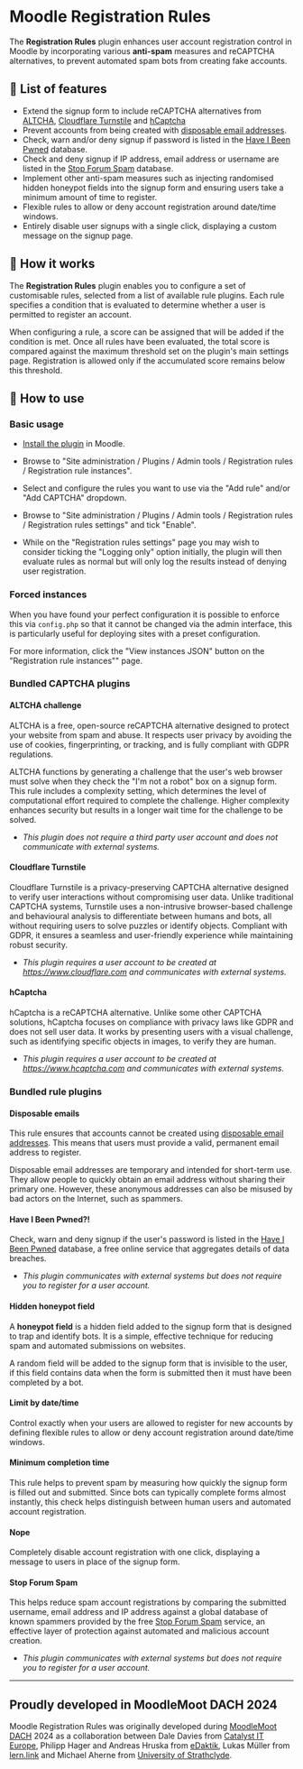 # Moodle Registration Rules

The **Registration Rules** plugin enhances user account registration control in Moodle by incorporating various **anti-spam** measures and reCAPTCHA alternatives, to prevent automated spam bots from creating fake accounts.

## :rocket: List of features

- Extend the signup form to include reCAPTCHA alternatives from [ALTCHA](https://github.com/altcha-org), [Cloudflare Turnstile](https://www.cloudflare.com/en-gb/application-services/products/turnstile/) and [hCaptcha](%5Bhttps://www.hcaptcha.com/%5D(https://www.hcaptcha.com/))
- Prevent accounts from being created with [disposable email addresses](https://en.wikipedia.org/wiki/Disposable_email_address).
- Check, warn and/or deny signup if password is listed in the [Have I Been Pwned](https://haveibeenpwned.com/) database.
- Check and deny signup if IP address, email address or username are listed in the [Stop Forum Spam](https://www.stopforumspam.com/) database.
- Implement other anti-spam measures such as injecting randomised hidden honeypot fields into the signup form and ensuring users take a minimum amount of time to register.
- Flexible rules to allow or deny account registration around date/time windows.
- Entirely disable user signups with a single click, displaying a custom message on the signup page.

## 🧐 How it works

The **Registration Rules** plugin enables you to configure a set of customisable rules, selected from a list of available rule plugins. Each rule specifies a condition that is evaluated to determine whether a user is permitted to register an account.

When configuring a rule, a score can be assigned that will be added if the condition is met. Once all rules have been evaluated, the total score is compared against the maximum threshold set on the plugin's main settings page. Registration is allowed only if the accumulated score remains below this threshold.

## :pencil: How to use

### Basic usage

- [Install the plugin](https://docs.moodle.org/en/Installing_plugins#Installing_a_plugin) in Moodle.

- Browse to "Site administration / Plugins / Admin tools / Registration rules / Registration rule instances".

- Select and configure the rules you want to use via the "Add rule" and/or "Add CAPTCHA" dropdown.

- Browse to "Site administration / Plugins / Admin tools / Registration rules / Registration rules settings" and tick "Enable".

- While on the "Registration rules settings" page you may wish to consider ticking the "Logging only" option initially, the plugin will then evaluate rules as normal but will only log the results instead of denying user registration.

### Forced instances

When you have found your perfect configuration it is possible to enforce this via `config.php` so that it cannot be changed via the admin interface, this is particularly useful for deploying sites with a preset configuration.

For more information, click the "View instances JSON" button on the "Registration rule instances"" page.

### Bundled CAPTCHA plugins

#### ALTCHA challenge

ALTCHA is a free, open-source reCAPTCHA alternative designed to protect your website from spam and abuse. It respects user privacy by avoiding the use of cookies, fingerprinting, or tracking, and is fully compliant with GDPR regulations.

ALTCHA functions by generating a challenge that the user's web browser must solve when they check the "I'm not a robot" box on a signup form. This rule includes a complexity setting, which determines the level of computational effort required to complete the challenge. Higher complexity enhances security but results in a longer wait time for the challenge to be solved.

- *This plugin does not require a third party user account and does not communicate with external systems.*

#### Cloudflare Turnstile

Cloudflare Turnstile is a privacy-preserving CAPTCHA alternative designed to verify user interactions without compromising user data. Unlike traditional CAPTCHA systems, Turnstile uses a non-intrusive browser-based challenge and behavioural analysis to differentiate between humans and bots, all without requiring users to solve puzzles or identify objects. Compliant with GDPR, it ensures a seamless and user-friendly experience while maintaining robust security.

- *This plugin requires a user account to be created at https://www.cloudflare.com and communicates with external systems.*

#### hCaptcha

hCaptcha is a reCAPTCHA alternative. Unlike some other CAPTCHA solutions, hCaptcha focuses on compliance with privacy laws like GDPR and does not sell user data. It works by presenting users with a visual challenge, such as identifying specific objects in images, to verify they are human.

- *This plugin requires a user account to be created at https://www.hcaptcha.com and communicates with external systems.*

### Bundled rule plugins

#### Disposable emails

This rule ensures that accounts cannot be created using [disposable email addresses](https://en.wikipedia.org/wiki/Disposable_email_address). This means that users must provide a valid, permanent email address to register.

Disposable email addresses are temporary and intended for short-term use. They allow people to quickly obtain an email address without sharing their primary one. However, these anonymous addresses can also be misused by bad actors on the Internet, such as spammers.

#### Have I Been Pwned?!

Check, warn and deny signup if the user's password is listed in the [Have I Been Pwned](https://haveibeenpwned.com/) database, a free online service that aggregates details of data breaches.

- *This plugin communicates with external systems but does not require you to register for a user account.*

#### Hidden honeypot field

A **honeypot field** is a hidden field added to the signup form that is designed to trap and identify bots. It is a simple, effective technique for reducing spam and automated submissions on websites. 

A random field will be added to the signup form that is invisible to the user, if this field contains data when the form is submitted then it must have been completed by a bot.

#### Limit by date/time

Control exactly when your users are allowed to register for new accounts by defining flexible rules to allow or deny account registration around date/time windows.

#### Minimum completion time

This rule helps to prevent spam by measuring how quickly the signup form is filled out and submitted. Since bots can typically complete forms almost instantly, this check helps distinguish between human users and automated account registration.

#### Nope

Completely disable account registration with one click, displaying a message to users in place of the signup form.

#### Stop Forum Spam

This helps reduce spam account registrations by comparing the submitted username, email address and IP address against a global database of known spammers provided by the free [Stop Forum Spam](https://www.stopforumspam.com/) service, an effective layer of protection against automated and malicious account creation.

- *This plugin communicates with external systems but does not require you to register for a user account.*

---

## Proudly developed in MoodleMoot DACH 2024

Moodle Registration Rules was originally developed during [MoodleMoot DACH](https://moodlemootdach.org) 2024 as a collaboration between Dale Davies from [Catalyst IT Europe](https://www.catalyst-eu.net/), Philipp Hager and Andreas Hruska from [eDaktik](https://www.edaktik.at/), Lukas Müller from [lern.link](https://lern.link/) and Michael Aherne from [University of Strathclyde](https://www.strath.ac.uk/).
